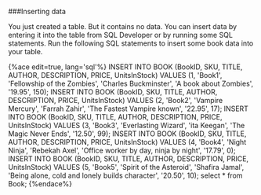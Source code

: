 ###Inserting data

You just created a table. But it contains no data. You can insert data by entering it into the table from SQL Developer or by running some SQL statements. Run the following SQL statements to insert some book data into your table.

{%ace edit=true, lang='sql'%}
INSERT INTO BOOK (BookID, SKU, TITLE, AUTHOR, DESCRIPTION, PRICE, UnitsInStock) VALUES (1, 'Book1', 'Fellowship of the Zombies', 'Charles Buckminster', 'A book about Zombies', '19.95', 150);
INSERT INTO BOOK (BookID, SKU, TITLE, AUTHOR, DESCRIPTION, PRICE, UnitsInStock) VALUES (2, 'Book2', 'Vampire Mercury', 'Farrah Zahir', 'The Fastest Vampire known', '22.95', 17);
INSERT INTO BOOK (BookID, SKU, TITLE, AUTHOR, DESCRIPTION, PRICE, UnitsInStock) VALUES (3, 'Book3', 'Everlasting Wizard', 'ita Keegan', 'The Magic Never Ends', '12.50', 99);
INSERT INTO BOOK (BookID, SKU, TITLE, AUTHOR, DESCRIPTION, PRICE, UnitsInStock) VALUES (4, 'Book4', 'Night Ninja', 'Rebekah Axel', 'Office worker by day, ninja by night', '17.79', 0);
INSERT INTO BOOK (BookID, SKU, TITLE, AUTHOR, DESCRIPTION, PRICE, UnitsInStock) VALUES (5, 'Book5', 'Spirit of the Asteroid', 'Shafira Jamal', 'Being alone, cold and lonely builds character', '20.50', 10);
select * from Book;
{%endace%}

